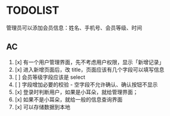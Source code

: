 # TODOLIST

管理员可以添加会员信息：姓名、手机号、会员等级、时间

## AC

1. [x] 有一个用户管理界面，先不考虑用户权限，显示「新增记录」
2. [x] 进入新增页面后，改 title，页面应该有几个字段可以填写信息
3. [ ] 会员等级字段应该是 select
4. [ ] 字段增加必要的校验 - 空字段不允许确认、确认按钮不显示
4. [x] 登录时判断用户，如果是小耳朵，就给管理界面；
5. [x] 如果不是小耳朵，就给一般的信息查询界面
6. [x] 可以存储数据到本地
